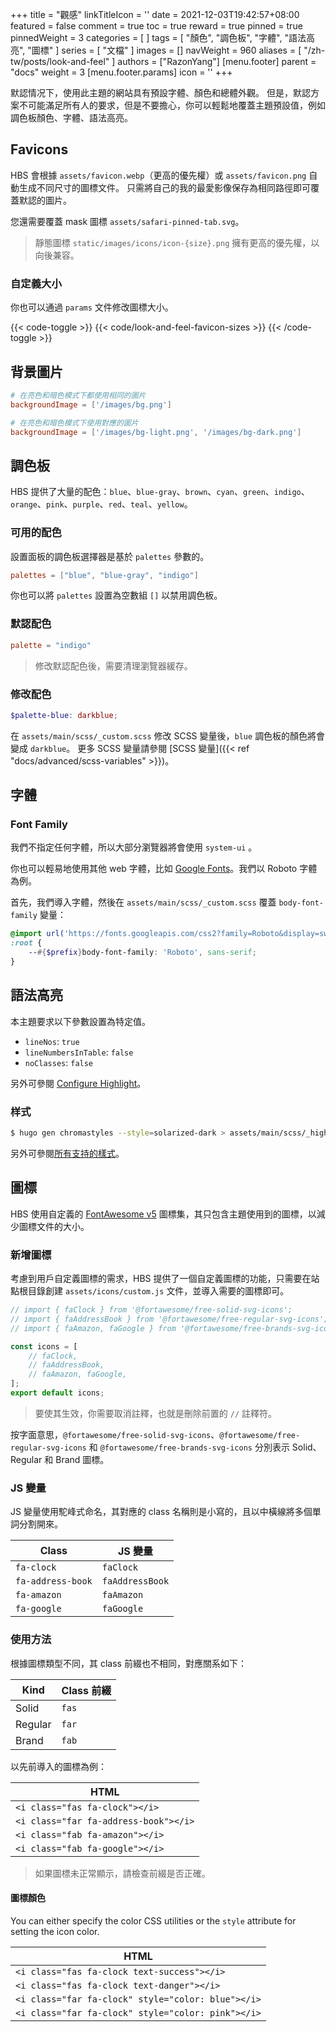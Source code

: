 +++
title = "觀感"
linkTitleIcon = '<i class="fas fa-palette fa-fw text-danger"></i>'
date = 2021-12-03T19:42:57+08:00
featured = false
comment = true
toc = true
reward = true
pinned = true
pinnedWeight = 3
categories = [
]
tags = [
  "顏色",
  "調色板",
  "字體",
  "語法高亮",
  "圖標"
]
series = [
  "文檔"
]
images = []
navWeight = 960
aliases = [
  "/zh-tw/posts/look-and-feel"
]
authors = ["RazonYang"]
[menu.footer]
  parent = "docs"
  weight = 3
  [menu.footer.params]
    icon = '<i class="fas fa-fw fa-palette text-danger"></i>'
+++

默認情况下，使用此主題的網站具有預設字體、顏色和總體外觀。 但是，默認方案不可能滿足所有人的要求，但是不要擔心，你可以輕鬆地覆蓋主題預設值，例如調色板顏色、字體、語法高亮。

<!--more-->

## Favicons

HBS 會根據 `assets/favicon.webp`（更高的優先權）或 `assets/favicon.png` 自動生成不同尺寸的圖標文件。
只需將自己的我的最愛影像保存為相同路徑即可覆蓋默認的圖片。

您還需要覆蓋 mask 圖標 `assets/safari-pinned-tab.svg`。

> 靜態圖標 `static/images/icons/icon-{size}.png` 擁有更高的優先權，以向後兼容。

### 自定義大小

你也可以通過 `params` 文件修改圖標大小。

{{< code-toggle >}}
  {{< code/look-and-feel-favicon-sizes >}}
{{< /code-toggle >}}

## 背景圖片

```toml {title="config/_default/params.toml"}
# 在亮色和暗色模式下都使用相同的圖片
backgroundImage = ['/images/bg.png']

# 在亮色和暗色模式下使用對應的圖片
backgroundImage = ['/images/bg-light.png', '/images/bg-dark.png']
```

## 調色板

HBS 提供了大量的配色：`blue`、`blue-gray`、`brown`、`cyan`、`green`、`indigo`、`orange`、`pink`、`purple`、`red`、`teal`、`yellow`。

### 可用的配色

設置面板的調色板選擇器是基於 `palettes` 參數的。

```toml {title="config/_default/params.toml"}
palettes = ["blue", "blue-gray", "indigo"]
```

你也可以將 `palettes` 設置為空數組 `[]` 以禁用調色板。

### 默認配色

```toml {title="config/_default/params.toml"}
palette = "indigo"
```

> 修改默認配色後，需要清理瀏覽器緩存。

### 修改配色

```scss {title="assets/main/scss/_variables.scss"}
$palette-blue: darkblue;
```

在 `assets/main/scss/_custom.scss` 修改 SCSS 變量後，`blue` 調色板的顏色將會變成 `darkblue`。
更多 SCSS 變量請參閱 [SCSS 變量]({{< ref "docs/advanced/scss-variables" >}})。

## 字體

### Font Family

我們不指定任何字體，所以大部分瀏覽器將會使用 `system-ui` 。

你也可以輕易地使用其他 web 字體，比如 [Google Fonts](https://fonts.google.com/)。我們以 Roboto 字體為例。

首先，我們導入字體，然後在 `assets/main/scss/_custom.scss` 覆蓋 `body-font-family` 變量：

```scss {title="assets/main/scss/_custom.scss"}
@import url('https://fonts.googleapis.com/css2?family=Roboto&display=swap');
:root {
    --#{$prefix}body-font-family: 'Roboto', sans-serif;
}
```

## 語法高亮

本主題要求以下參數設置為特定值。

- `lineNos`: `true`
- `lineNumbersInTable`: `false`
- `noClasses`: `false`

另外可參閱 [Configure Highlight](https://gohugo.io/getting-started/configuration-markup#highlight)。

### 样式

```bash
$ hugo gen chromastyles --style=solarized-dark > assets/main/scss/_highlight.scss
```

另外可參閱[所有支持的樣式](https://xyproto.github.io/splash/docs/all.html)。

## 圖標

HBS 使用自定義的 [FontAwesome v5](https://fontawesome.com/v5/search) 圖標集，其只包含主題使用到的圖標，以減少圖標文件的大小。

### 新增圖標

考慮到用戶自定義圖標的需求，HBS 提供了一個自定義圖標的功能，只需要在站點根目錄創建 `assets/icons/custom.js` 文件，並導入需要的圖標即可。

```js {title="assets/icons/custom.js"}
// import { faClock } from '@fortawesome/free-solid-svg-icons';
// import { faAddressBook } from '@fortawesome/free-regular-svg-icons';
// import { faAmazon, faGoogle } from '@fortawesome/free-brands-svg-icons';

const icons = [
    // faClock,
    // faAddressBook,
    // faAmazon, faGoogle,
];
export default icons;
```

> 要使其生效，你需要取消註釋，也就是刪除前置的 `//` 註釋符。

按字面意思，`@fortawesome/free-solid-svg-icons`、`@fortawesome/free-regular-svg-icons` 和 `@fortawesome/free-brands-svg-icons` 分別表示 Solid、Regular 和 Brand 圖標。

### JS 變量

JS 變量使用駝峰式命名，其對應的 class 名稱則是小寫的，且以中橫線將多個單詞分割開來。

| Class | JS 變量 |
|---|---|
| `fa-clock` | `faClock` |
| `fa-address-book` | `faAddressBook` |
| `fa-amazon` | `faAmazon` |
| `fa-google` | `faGoogle` |

### 使用方法

根據圖標類型不同，其 class 前綴也不相同，對應關系如下：

| Kind | Class 前綴
|---|---|
| Solid | `fas`
| Regular | `far`
| Brand | `fab`

以先前導入的圖標為例：

| HTML |
|---|
| `<i class="fas fa-clock"></i>` |
| `<i class="far fa-address-book"></i>` |
| `<i class="fab fa-amazon"></i>` |
| `<i class="fab fa-google"></i>` |

> 如果圖標未正常顯示，請檢查前綴是否正確。

#### 圖標顏色

You can either specify the color CSS utilities or the `style` attribute for setting the icon color.

| HTML |
|---|
| `<i class="fas fa-clock text-success"></i>` |
| `<i class="fas fa-clock text-danger"></i>` |
| `<i class="far fa-clock" style="color: blue"></i>` |
| `<i class="far fa-clock" style="color: pink"></i>` |
